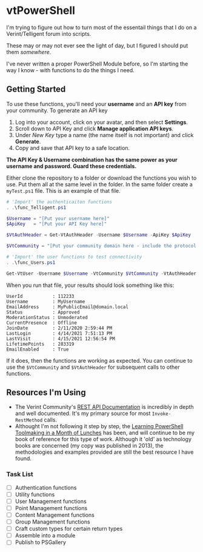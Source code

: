 # vtPowerShell

I'm trying to figure out how to turn most of the essentail things that I do on a Verint/Telligent forum into scripts.

These may or may not ever see the light of day, but I figured I should put them *somewhere*.

I've never written a proper PowerShell Module before, so I'm starting the way I know - with functions to do the things I need.

## Getting Started

To use these functions, you'll need your **username** and an **API key** from your community.
To generate an API key

1. Log into your account, click on your avatar, and then select **Settings**.
2. Scroll down to API Key and click **Manage application API keys**.
3. Under _New Key_ type a name (the name itself is not important) and click **Generate**.
4. Copy and save that API key to a safe location.

**The API Key & Username combination has the same power as your username and password.  Guard these credentials.**

Either clone the repository to a folder or download the functions you wish to use.  Put them all at the same level in the folder.
In the same folder create a `myTest.ps1` file.
This is an example of that file.

``` powershell
# 'Import' the authenticaiton functions
. .\func_Telligent.ps1

$Username = "[Put your username here]"
$ApiKey   = "[Put your API Key here]"

$VtAuthHeader = Get-VtAuthHeader -Username $Username -ApiKey $ApiKey

$VtCommunity = "[Put your community domain here - include the protocol (http/https) and the trailing slash.]"

# 'Import' the user functions to test connectivity
. .\func_Users.ps1

Get-VtUser -Username $Username -VtCommunity $VtCommunity -VtAuthHeader $VtAuthHeader
```

When you run that file, your results should look something like this:

```text
UserId           : 112233
Username         : MyUsername
EmailAddress     : MyPublicEmail@domain.local
Status           : Approved
ModerationStatus : Unmoderated
CurrentPresence  : Offline
JoinDate         : 2/11/2020 2:59:44 PM
LastLogin        : 4/14/2021 7:51:13 PM
LastVisit        : 4/15/2021 12:56:54 PM
LifetimePoints   : 283319
EmailEnabled     : True
```

If it does, then the functions are working as expected.  You can continue to use the `$VtCommunity` and `$VtAuthHeader` for subsequent calls to other functions.

## Resources I'm Using

- The Verint Community's [REST API Documentation](https://community.telligent.com/community/11/w/api-documentation/64473/rest-api-documentation) is incredibly in depth and well documented.  It's my primary source for most `Invoke-RestMethod` calls.
- Althought I'm not following it step by step, the [Learning PowerShell Toolmaking in a Month of Lunches](https://www.manning.com/books/learn-powershell-toolmaking-in-a-month-of-lunches) has been, and will continue to be my book of reference for this type of work.  Although it 'old' as technology books are concerned (my copy was published in 2013), the methodologies and examples provided are still the best resource I have found.

### Task List

- [ ] Authentication functions
- [ ] Utility functions
- [ ] User Management functions
- [ ] Point Management functions
- [ ] Content Management functions
- [ ] Group Management functions
- [ ] Craft custom types for certain return types
- [ ] Assemble into a module
- [ ] Publish to PSGallery

